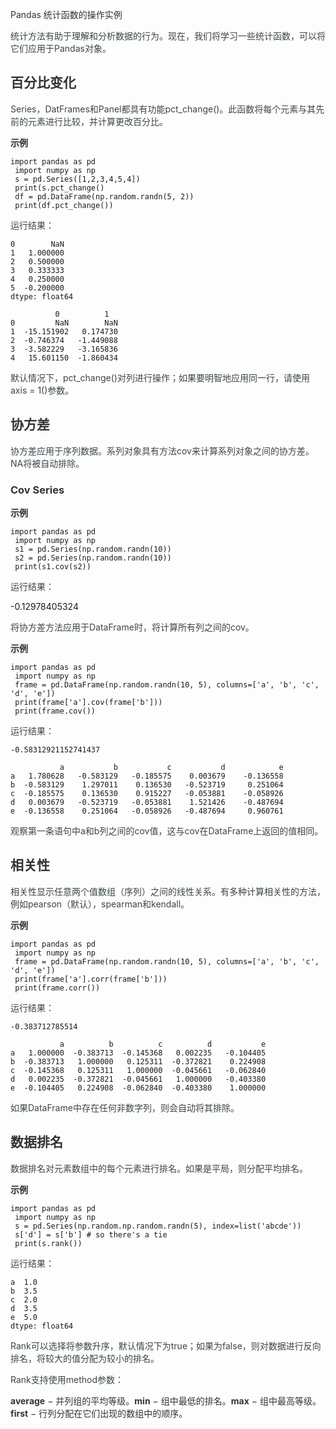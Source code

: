 <font style="color:rgb(51, 51, 51);">Pandas 统计函数的操作实例</font>

<font style="color:rgb(59, 69, 73);">统计方法有助于理解和分析数据的行为。现在，我们将学习一些统计函数，可以将它们应用于Pandas对象。</font>

## <font style="color:rgb(51, 51, 51);">百分比变化</font>
<font style="color:rgb(59, 69, 73);">Series，DatFrames和Panel都具有功能pct_change()。此函数将每个元素与其先前的元素进行比较，并计算更改百分比。</font>

**<font style="color:rgb(51, 51, 51);background-color:rgb(239, 239, 239);">示例</font>**

```plain
import pandas as pd
 import numpy as np
 s = pd.Series([1,2,3,4,5,4])
 print(s.pct_change()
 df = pd.DataFrame(np.random.randn(5, 2))
 print(df.pct_change())
```

<font style="color:rgb(59, 69, 73);">运行结果：</font>

```plain
0        NaN
1   1.000000
2   0.500000
3   0.333333
4   0.250000
5  -0.200000
dtype: float64

          0          1
0         NaN        NaN
1  -15.151902   0.174730
2  -0.746374   -1.449088
3  -3.582229   -3.165836
4   15.601150  -1.860434
```

<font style="color:rgb(59, 69, 73);">默认情况下，pct_change()对列进行操作；如果要明智地应用同一行，请使用axis = 1()参数。</font>

## <font style="color:rgb(51, 51, 51);">协方差</font>
<font style="color:rgb(59, 69, 73);">协方差应用于序列数据。系列对象具有方法cov来计算系列对象之间的协方差。NA将被自动排除。</font>

### <font style="color:rgb(51, 51, 51);">Cov Series</font>
**<font style="color:rgb(51, 51, 51);background-color:rgb(239, 239, 239);">示例</font>**

```plain
import pandas as pd
 import numpy as np
 s1 = pd.Series(np.random.randn(10))
 s2 = pd.Series(np.random.randn(10))
 print(s1.cov(s2))
```

<font style="color:rgb(59, 69, 73);">运行结果：</font>

   -0.12978405324

<font style="color:rgb(59, 69, 73);">将协方差方法应用于DataFrame时，将计算所有列之间的cov。</font>

**<font style="color:rgb(51, 51, 51);background-color:rgb(239, 239, 239);">示例</font>**

```plain
import pandas as pd
 import numpy as np
 frame = pd.DataFrame(np.random.randn(10, 5), columns=['a', 'b', 'c', 'd', 'e'])
 print(frame['a'].cov(frame['b']))
 print(frame.cov())
```

<font style="color:rgb(59, 69, 73);">运行结果：</font>

```plain
-0.58312921152741437

           a           b           c           d            e
a   1.780628   -0.583129   -0.185575    0.003679    -0.136558
b  -0.583129    1.297011    0.136530   -0.523719     0.251064
c  -0.185575    0.136530    0.915227   -0.053881    -0.058926
d   0.003679   -0.523719   -0.053881    1.521426    -0.487694
e  -0.136558    0.251064   -0.058926   -0.487694     0.960761
```

<font style="color:rgb(59, 69, 73);">观察第一条语句中a和b列之间的cov值，这与cov在DataFrame上返回的值相同。</font>

## <font style="color:rgb(51, 51, 51);">相关性</font>
<font style="color:rgb(59, 69, 73);">相关性显示任意两个值数组（序列）之间的线性关系。有多种计算相关性的方法，例如pearson（默认），spearman和kendall。</font>

**<font style="color:rgb(51, 51, 51);background-color:rgb(239, 239, 239);">示例</font>**

```plain
import pandas as pd
 import numpy as np
 frame = pd.DataFrame(np.random.randn(10, 5), columns=['a', 'b', 'c', 'd', 'e'])
 print(frame['a'].corr(frame['b']))
 print(frame.corr())
```

<font style="color:rgb(59, 69, 73);">运行结果：</font>

```plain
-0.383712785514

           a          b          c          d           e
a   1.000000  -0.383713  -0.145368   0.002235   -0.104405
b  -0.383713   1.000000   0.125311  -0.372821    0.224908
c  -0.145368   0.125311   1.000000  -0.045661   -0.062840
d   0.002235  -0.372821  -0.045661   1.000000   -0.403380
e  -0.104405   0.224908  -0.062840  -0.403380    1.000000
```

<font style="color:rgb(59, 69, 73);">如果DataFrame中存在任何非数字列，则会自动将其排除。</font>

## <font style="color:rgb(51, 51, 51);">数据排名</font>
<font style="color:rgb(59, 69, 73);">数据排名对元素数组中的每个元素进行排名。如果是平局，则分配平均排名。</font>

**<font style="color:rgb(51, 51, 51);background-color:rgb(239, 239, 239);">示例</font>**

```plain
import pandas as pd
 import numpy as np
 s = pd.Series(np.random.np.random.randn(5), index=list('abcde'))
 s['d'] = s['b'] # so there's a tie
 print(s.rank())
```

<font style="color:rgb(59, 69, 73);">运行结果：</font>

```plain
a  1.0
b  3.5
c  2.0
d  3.5
e  5.0
dtype: float64
```

<font style="color:rgb(59, 69, 73);">Rank可以选择将参数升序，默认情况下为true；如果为false，则对数据进行反向排名，将较大的值分配为较小的排名。</font>

<font style="color:rgb(59, 69, 73);">Rank支持使用method参数：</font>

**<font style="color:rgb(51, 51, 51);">average</font>**<font style="color:rgb(51, 51, 51);"> </font><font style="color:rgb(51, 51, 51);">− 并列组的平均等级。</font>**<font style="color:rgb(51, 51, 51);">min</font>**<font style="color:rgb(51, 51, 51);"> </font><font style="color:rgb(51, 51, 51);">− 组中最低的排名。</font>**<font style="color:rgb(51, 51, 51);">max</font>**<font style="color:rgb(51, 51, 51);"> </font><font style="color:rgb(51, 51, 51);">− 组中最高等级。</font>**<font style="color:rgb(51, 51, 51);">first</font>**<font style="color:rgb(51, 51, 51);"> </font><font style="color:rgb(51, 51, 51);">− 行列分配在它们出现的数组中的顺序。</font>

<font style="color:rgb(133, 144, 166);background-color:rgb(251, 251, 251);">  
</font>

